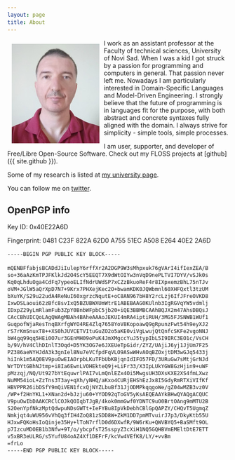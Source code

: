 ```yaml
---
layout: page
title: About
---
```


<img style="margin: 10px;" align="left" src="/img/profile.jpg"/> I work as an assistant professor at the Faculty of technical sciences, University of Novi Sad.  When I was a kid I got struck by a passion for programming and computers in general. That passion never left me. Nowadays I am particularly interested in Domain-Specific Languages and Model-Driven Engineering. I strongly believe that the future of programming is in languages fit for the purpose, with both abstract and concrete syntaxes fully aligned with the domain. I always strive for simplicity - simple tools, simple processes.

I am user, supporter, and developer of Free/Libre Open-Source Software. Check out my FLOSS projects at [github]({{ site.github }}).

Some of my research is listed at [my university page](http://informatika.ftn.uns.ac.rs/IgorDejanovic/).

You can follow me on [twitter](https://twitter.com/dejanovicigor).

## OpenPGP info

Key ID: 0x40E22A6D

Fingerprint: 0481 C23F 822A 62D0 A755 51EC A508 E264 40E2 2A6D

    -----BEGIN PGP PUBLIC KEY BLOCK-----

    mQENBFfabjsBCADdJiIulepY6rffXr2A2DGP9W3sMhpxuk76gVArI4ifIexZEA/B
    so+36aAzKmTPJFKlkJd2O4ScY5EEQT7X9dWtOIYw3nVqD9nePLTVI7DYV/vSJk0s
    Kq0qLhduOga4CdFq7ypeoELIfNdrUWdSP7xCZzBkuoReF4r8IXpxemzBhL75nTJv
    oVM+JGlW5aQrXpD7N7+9Krx7PHXejKec2O+bwamKDK0JQWbmnl60XHFQxtl3tzUM
    bXuYK/S29u22udA4ReNuI60xgrzcNqutE+oC8AN967bH8Y2rcLzj6IfJFreOVKD8
    IxwDSLaoui62zBfc8svIxQ5BZUBWXUmWtrE1ABEBAAG0KUlnb3IgRGVqYW5vdmlj
    IDxpZ29yLmRlamFub3ZpY0BnbWFpbC5jb20+iQE3BBMBCAAhBQJX2m47AhsDBQsJ
    CAcCBhUICQoLAgQWAgMBAh4BAheAAAoJEKUI4mRA4iptiRUH/3MG5FJSNWB1WUf1
    GuqpofWjaResTnqBXrfgWYO4RE4Zlq7658YoV8KopoawQ9gRpunzFwt54h9eyXJ2
    rS7rKmSnuxT8++XS0hJUVCETVItuGuZO2o5aKE0viVgLwujQtQnfcSKFe2vgoNNJ
    bW4gq99qq5HEi0O7ur3GEnMH09oPuK4JmXMgccYuJ5typIbL5I9IRC3EO1c/VsCH
    b/9V/hV4ClhDInlT3Oqd+D5YK3OG7e6JXEUeTpGidr/ZYZ/UAjiJ6yj1JjUm7F25
    PZ386aeNYHJdA3k3gnIel8Nu7eVCfpdFqVLO9ASwWHvAOqBZOxjtDM3wGJq5433j
    hiInk1m5AQ0EV9puOwEIAOrpbLKuTFbUbKBjqnIdIFO57FD/3URuGw7sMtjGrNJd
    WrTDYtGBhNJtmp+i8Ia6EwnLVOHEkteQ9j+LiFr33/X3IpLUkYGW8GzHjin9+uWF
    pMzzqj/NQ/Ut927bYtEquwrlPAI7vLmQnlEZx4Oi5MwgsUH3DXsKXE2XS4fmLXwz
    NuMM54ioL+ZzTns3T3ay+qXh/yNHQ/aKxo4CURjEHShEzJx8I5GdyRmRTXiVIfKf
    HBVPPR26ibDSfY9mQiVEN1fcxQjNYZLbuBf31JjODMPkqqgoWe/gZ04wMZB3vz0V
    /WP+f2HnYKL1+XNan2d+bJzju60+YYOD92qToGV5yKsAEQEAAYkBHwQYAQgACQUC
    V9puOwIbDAAKCRClCOJkQOIqbTJgB/4kok0mmGwf0YDNTC9uO0BrtOAng9mMTU2B
    S2OenYpfNkzMptQdwpuNDsGWTt+IeFYBu8IpVkDebhCBlGpQAPZY/CHQvT5UgmqZ
    Nmkjqt4uWU956vVhQq3fIH4ZoQ81zSDD8W+ZkM1DD7pmMTvuirJ7p3/DkyKtb55U
    HJxwFQKoHsIoQinje35Hy+lToN7rflD0d6DXwfR/9W6rKu+QWVBYQ5+BaSMft9OL
    p7IzcuMDOEB1b3Nfw+9T/o/ybcpfsT25sspyZ3cXiH1NQ5GQHBVmEMEltDtE7ETT
    v5xBR3eULRG/s5YufU84oAZ4Xf1DEFrF/kcVw4VEfK8/LY/+vvBm
    =frLo
    -----END PGP PUBLIC KEY BLOCK-----

